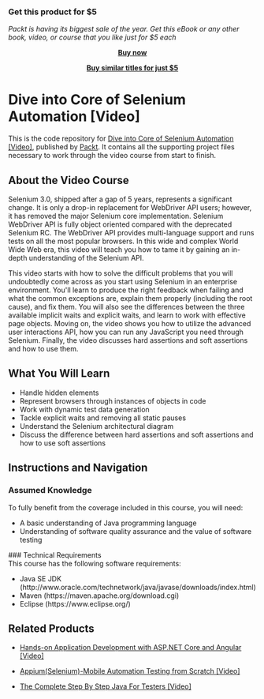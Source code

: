 
### Get this product for $5

<i>Packt is having its biggest sale of the year. Get this eBook or any other book, video, or course that you like just for $5 each</i>


<b><p align='center'>[Buy now](https://packt.link/9781788395663)</p></b>


<b><p align='center'>[Buy similar titles for just $5](https://subscription.packtpub.com/search)</p></b>


# Dive into Core of Selenium Automation [Video]
This is the code repository for [Dive into Core of Selenium Automation [Video]](https://www.packtpub.com/web-development/dive-core-selenium-automation-video?utm_source=github&utm_medium=repository&utm_campaign=9781788395663), published by [Packt](https://www.packtpub.com/?utm_source=github). It contains all the supporting project files necessary to work through the video course from start to finish.

## About the Video Course
Selenium 3.0, shipped after a gap of 5 years, represents a significant change. It is only a drop-in replacement for WebDriver API users; however, it has removed the major Selenium core implementation. Selenium WebDriver API is fully object oriented compared with the deprecated Selenium RC. The WebDriver API provides multi-language support and runs tests on all the most popular browsers. In this wide and complex World Wide Web era, this video will teach you how to tame it by gaining an in-depth understanding of the Selenium API.

This video starts with how to solve the difficult problems that you will undoubtedly come across as you start using Selenium in an enterprise environment. You'll learn to produce the right feedback when failing and what the common exceptions are, explain them properly (including the root cause), and fix them. You will also see the differences between the three available implicit waits and explicit waits, and learn to work with effective page objects. Moving on, the video shows you how to utilize the advanced user interactions API, how you can run any JavaScript you need through Selenium. Finally, the video discusses hard assertions and soft assertions and how to use them.

<H2>What You Will Learn</H2>
<DIV class=book-info-will-learn-text>
<UL>
<LI>Handle hidden elements
<LI>Represent browsers through instances of objects in code
<LI>Work with dynamic test data generation
<LI>Tackle explicit waits and removing all static pauses
<LI>Understand the Selenium architectural diagram
<LI>Discuss the difference between hard assertions and soft assertions and how to use soft assertions </LI></UL></DIV>

## Instructions and Navigation
### Assumed Knowledge
To fully benefit from the coverage included in this course, you will need:<br/><ul>
<li> A basic understanding of Java programming language 
<li> Understanding of software quality assurance and the value of software testing</ul>
### Technical Requirements<br>
This course has the following software requirements:<br/><ul>
<li>Java SE JDK (http://www.oracle.com/technetwork/java/javase/downloads/index.html)
<li>Maven (https://maven.apache.org/download.cgi)
<li>Eclipse (https://www.eclipse.org/)
</ul>

## Related Products
* [Hands-on Application Development with ASP.NET Core and Angular [Video]](https://www.packtpub.com/web-development/hands-application-development-aspnet-core-and-angular-video?utm_source=github&utm_medium=repository&utm_campaign=9781788290449)

* [Appium(Selenium)-Mobile Automation Testing from Scratch [Video]](https://www.packtpub.com/application-development/appiumselenium-mobile-automation-testing-scratch-video)

* [The Complete Step By Step Java For Testers [Video]](https://www.packtpub.com/application-development/complete-step-step-java-testers-video)

